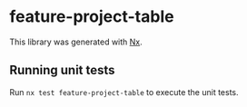 # feature-project-table

This library was generated with [Nx](https://nx.dev).

## Running unit tests

Run `nx test feature-project-table` to execute the unit tests.
